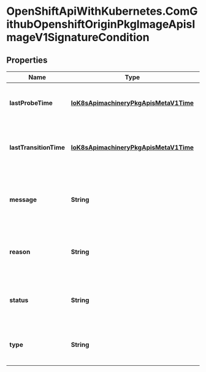 # OpenShiftApiWithKubernetes.ComGithubOpenshiftOriginPkgImageApisImageV1SignatureCondition

## Properties
Name | Type | Description | Notes
------------ | ------------- | ------------- | -------------
**lastProbeTime** | [**IoK8sApimachineryPkgApisMetaV1Time**](IoK8sApimachineryPkgApisMetaV1Time.md) | Last time the condition was checked. | [optional] 
**lastTransitionTime** | [**IoK8sApimachineryPkgApisMetaV1Time**](IoK8sApimachineryPkgApisMetaV1Time.md) | Last time the condition transit from one status to another. | [optional] 
**message** | **String** | Human readable message indicating details about last transition. | [optional] 
**reason** | **String** | (brief) reason for the condition&#39;s last transition. | [optional] 
**status** | **String** | Status of the condition, one of True, False, Unknown. | 
**type** | **String** | Type of signature condition, Complete or Failed. | 


